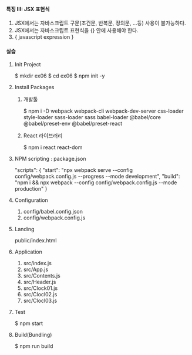 #### 특징 III: JSX 표현식 
1. JSX에서는 자바스크립트 구문(조건문, 반복문, 정의문, ...등) 사용이 불가능하다.
2. JSX에서는 자바스크립트 표현식을 {} 안에 사용해야 한다. 
3. { javascript expression }


#### 실습
1. Init Project

    $ mkdir ex06
    $ cd ex06
    $ npm init -y 

2. Install Packages
   
   1) 개발툴
   
        $ npm i -D webpack webpack-cli webpack-dev-server css-loader style-loader sass-loader sass babel-loader @babel/core @babel/preset-env @babel/preset-react

   2) React 라이브러리

        $ npm i react react-dom


3. NPM scripting : package.json

    "scripts": {
        "start": "npx webpack serve --config config/webpack.config.js --progress --mode development",
        "build": "npm i && npx webpack --config config/webpack.config.js --mode production"
    } 

4. Configuration

    1) config/babel.config.json
    2) config/webpack.config.js

5. Landing

    public/index.html

6. Application
    
    1) src/index.js
    2) src/App.js
    3) src/Contents.js
    4) src/Header.js
    5) src/Clock01.js
    6) src/Clocl02.js
    7) src/Clocl03.js
   
7. Test

    $ npm start

8. Build(Bundling)

    $ npm run build
